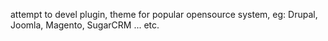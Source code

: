 attempt to devel plugin, theme for popular opensource system, eg: Drupal, Joomla, Magento, SugarCRM ... etc.